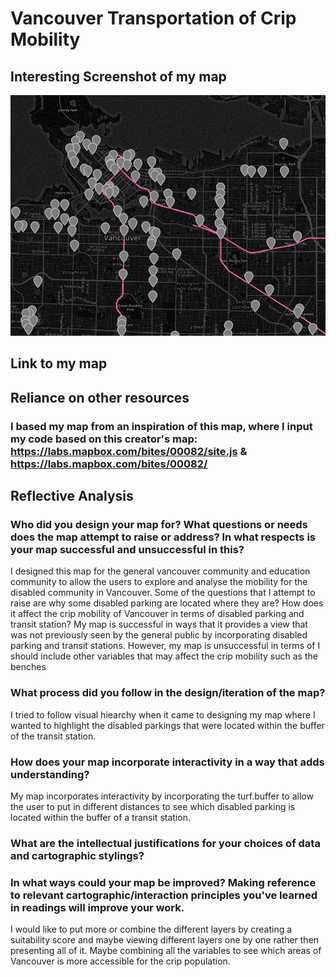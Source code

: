 # Vancouver Transportation of Crip Mobility
## Interesting Screenshot of my map
![](images/interesting-snapshot-transport-disabled.GIF)
## Link to my map
## Reliance on other resources
### I based my map from an inspiration of this map, where I input my code based on this creator's map: https://labs.mapbox.com/bites/00082/site.js & https://labs.mapbox.com/bites/00082/
## Reflective Analysis
### Who did you design your map for? What questions or needs does the map attempt to raise or address? In what respects is your map successful and unsuccessful in this?
I designed this map for the general vancouver community and education community to allow the users to explore and analyse the mobility for the disabled community in Vancouver. Some of the questions that I attempt to raise are why some disabled parking are located where they are? How does it affect the crip mobility of Vancouver in terms of disabled parking and transit station?
My map is successful in ways that it provides a view that was not previously seen by the general public by incorporating disabled parking and transit stations. However, my map is unsuccessful in terms of I should include other variables that may affect the crip mobility such as the benches
### What process did you follow in the design/iteration of the map? 
I tried to follow visual hiearchy when it came to designing my map where I wanted to highlight the disabled parkings that were located within the buffer of the transit station.
### How does your map incorporate interactivity in a way that adds understanding? 
My map incorporates interactivity by incorporating the turf.buffer to allow the user to put in different distances to see which disabled parking is located within the buffer of a transit station.
### What are the intellectual justifications for your choices of data and cartographic stylings?
### In what ways could your map be improved?  Making reference to relevant cartographic/interaction principles you've learned in readings will improve your work.
I would like to put more or combine the different layers by creating a suitability score and maybe viewing different layers one by one rather then presenting all of it. Maybe combining all the variables to see which areas of Vancouver is more accessible for the crip population.
